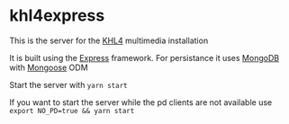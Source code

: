 # khl4express
This is the server for the [KHL4](https://github.com/muggezifter/khl4express/wiki/KHL4) multimedia installation

It is built using the [Express](https://expressjs.com/) framework. For persistance it uses [MongoDB](https://www.mongodb.com/) with [Mongoose](http://mongoosejs.com/) ODM

Start the server with `yarn start`

If you want to start the server while the pd clients are not available use `export NO_PD=true && yarn start`
